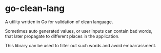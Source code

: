 # go-clean-lang

A utility written in Go for validation of clean language.

Sometimes auto generated values, or user inputs can contain bad words, that later propagate to different places in
the application.

This library can be used to filter out such words and avoid embarrassment.
